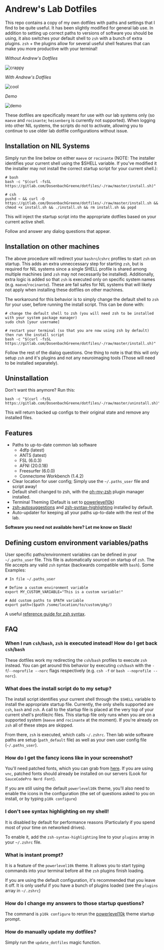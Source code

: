 # Andrew's Lab Dotfiles
This repo contains a copy of my own dotfiles with paths and settings that I find to be quite useful. It has been slightly modified for general lab use. In addition to setting up correct paths to versions of software you should be using, it also switches your default shell to `zsh` with a bunch of extra plugins. `zsh` + the plugins allow for several useful shell features that can make you more productive with your terminal!

*Without Andrew's Dotfiles*

![crappy](imgs/crappy.png "Old Configs")

*With Andrew's Dotfiles*

![cool](imgs/cool.png "New Configs")

*Demo*

![demo](imgs/demo.gif "Demo")

These dotfiles are specifically meant for use with our lab systems only (so `maeve` and `rocinante`; `heisenberg` is currently not supported). When logging into other NIL systems, the scripts do not to activate, allowing you to continue to use older lab dotfile configurations without issue.

## Installation on NIL Systems

Simply run the line below on either `maeve` or `rocinante` (NOTE: The installer identifies your current shell using the $SHELL variable. If you've modified it the installer
may not install the correct startup script for your current shell.):

```
# bash
bash -c "$(curl -fsSL https://gitlab.com/DosenbachGreene/dotfiles/-/raw/master/install.sh)"

# csh
pushd ~ && curl -O https://gitlab.com/DosenbachGreene/dotfiles/-/raw/master/install.sh && chmod +x install.sh && ./install.sh && rm install.sh && popd
```

This will inject the startup script into the appropriate dotfiles based on your current active shell.

Follow and answer any dialog questions that appear.

## Installation on other machines

The above procedure will redirect your `bashrc`/`cshrc` profiles to start `zsh` on startup. This adds an extra unneccessary step for starting `zsh`, but is required for NIL systems since a single SHELL profile is shared among multiple machines (and `zsh` may not necessarily be installed). Additionally, extra logic is added so that `zsh` is executed only on specific system names (e.g. `maeve`/`rocinante`). These are fail safes for NIL systems that will likely not apply when installing these dotfiles on other machines.

The workaround for this behavior is to simply change the default shell to `zsh` for your user, before running the install script. This can be done with:

```
# change the default shell to zsh (you will need zsh to be installed with your system package manager)
sudo chsh [your username]

# restart your terminal (so that you are now using zsh by default) then run the install script
bash -c "$(curl -fsSL https://gitlab.com/DosenbachGreene/dotfiles/-/raw/master/install.sh)"

```

Follow the rest of the dialog questions. One thing to note is that this will only setup `zsh` and it's plugins and not any neuroimaging tools (Those will need to be installed separately).

## Uninstallation

Don't want this anymore? Run this:

```
bash -c "$(curl -fsSL https://gitlab.com/DosenbachGreene/dotfiles/-/raw/master/uninstall.sh)"
```

This will return backed up configs to their original state and remove any installed files.

## Features

- Paths to up-to-date common lab software
    - 4dfp (latest)
    - ANTS (latest)
    - FSL (6.0.3)
    - AFNI (20.0.18)
    - Freesurfer (6.0.0)
    - Connectome Workbench (1.4.2)
- Clear location for user config; Simply use the `~/.paths_user` file and script away!
- Default shell changed to zsh, with the [oh-my-zsh](https://github.com/ohmyzsh/ohmyzsh) plugin manager installed.
- Terminal Theming (Default is set to [powerlevel10k](https://github.com/romkatv/powerlevel10k))
- [zsh-autosuggestions](https://github.com/zsh-users/zsh-autosuggestions) and [zsh-syntax-highlighting](https://github.com/zsh-users/zsh-syntax-highlighting) installed by default.
- Auto-updater for keeping all your paths up-to-date with the rest of the lab.

**Software you need not available here? Let me know on Slack!**

## Defining custom environment variables/paths

User specific paths/environment variables can be defined in your `~/.paths_user` file. This file is automatically sourced on startup of `zsh`. The file accepts any valid `zsh` syntax (backwards compatible with `bash`). Some Examples:

```
# In file ~/.paths_user

# Define a custom environment variable
export MY_CUSTOM_VARIABLE="This is a custom variable!"

# Add custom paths to $PATH variable
export path=($path /some/location/to/custom/pkg/)
```

A useful [reference guide for zsh syntax](http://www.bash2zsh.com/zsh_refcard/refcard.pdf).

## FAQ

### When I run `csh`/`bash`, `zsh` is executed instead! How do I get back `csh`/`bash`

These dotfiles work my redirecting the `csh`/`bash` profiles to execute `zsh` instead. You can get around this behavior by executing `csh`/`bash` with the `-f`/`--noprofile --norc` flags respectively (e.g. `csh -f` or `bash --noprofile --norc`).

### What does the install script do to my setup?
The install script identifies your current shell through the `$SHELL` variable to install the appropriate startup file. Currently, the only shells supported are `csh`, `bash` and `zsh`.
A call to the startup file is placed at the very top of your current shell's profile/rc files. This startup file only runs when you are on a supported system (`maeve` and `rocinante` 
at the moment). If you're already on `zsh` all of these steps are skipped.

From there, `zsh` is executed, which calls `~/.zshrc`. Then lab wide software paths are setup (`path_default` file) as well as your own user config file (`~/.paths_user`).

### How do I get the fancy icons like in your screenshot?
You'll need patched fonts, which you can grab from [here](https://www.nerdfonts.com/). If you are using `vnc`, patched fonts should already be installed on our servers (Look for `SauceCodePro Nerd Font`). 

If you are still using the default `powerlevel10k` theme, you'll also need to enable the icons in the configuration (the set of questions asked to you on install, or by typing `p10k configure`)

### I don't see syntax highlighting on my shell!
It is disabled by default for performance reasons (Particularly if you spend most of your time on networked drives).

To enable it, add the `zsh-syntax-highlighting` line to your `plugins` array in
your `~/.zshrc` file.

### What is instant prompt?
It is a feature of the `powerlevel10k` theme. It allows you to start typing commands into your terminal before all the `zsh` plugins finish loading.

If you are using the default configuration, it's recommended that you leave it off. It is only useful if you have a bunch of plugins loaded (see the `plugins` array in `~/.zshrc`)

### How do I change my answers to those startup questions?
The command is `p10k configure` to rerun the [powerlevel10k](https://github.com/romkatv/powerlevel10k) theme startup prompt.

### How do manually update my dotfiles?
Simply run the `update_dotfiles` magic function.
